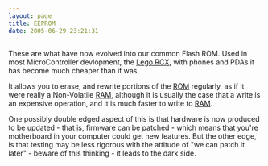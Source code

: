 ```yaml
---
layout: page
title: EEPROM
date: 2005-06-29 23:21:31
---
```

<p>These are what have now evolved into our common Flash ROM. Used in most MicroController devlopment, the <a class="wiki" href="/wiki/lego_rcx.html" title="The Lego RCX">Lego RCX</a>, with phones and PDAs it has become much cheaper than it was.
</p>
<p>It allows you to erase, and rewrite portions of the <a class="wiki" href="/wiki/rom.html" title="Read Only Memory">ROM</a> regularly, as if it were really a Non-Volatile <a class="wiki" href="/wiki/ram.html" title="Random Access Memory">RAM</a>, although it is usually the case that a write is an expensive operation, and it is much faster to write to <a class="wiki" href="/wiki/ram.html" title="Random Access Memory">RAM</a>.
</p>
<p>One possibly double edged aspect of this is that hardware is now produced to be updated - that is, firmware can be patched - which means that you're motherboard in your computer could get new features. But the other edge, is that testing may be less rigorous with the attitude of "we can patch it later" - beware of this thinking - it leads to the dark side.
</p>
